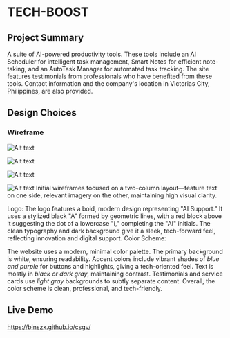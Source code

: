 # **TECH-BOOST**

## Project Summary

A suite of AI-powered productivity tools. These tools include an AI Scheduler for intelligent task management, Smart Notes for efficient note-taking, and an AutoTask Manager for automated task tracking. The site features testimonials from professionals who have benefited from these tools. Contact information and the company's location in Victorias City, Philippines, are also provided.


## Design Choices  
### Wireframe
![Alt text](assets/image/landing%20page%20(1).png)

![Alt text](assets/image/about-page.png)

![Alt text](assets/image/contact%20page.png)

![Alt text](assets/image/color%20schemes.png)
Initial wireframes focused on a two-column layout—feature text on one side, relevant imagery on the other, maintaining high visual clarity.

Logo:
The logo features a bold, modern design representing "AI Support." It uses a stylized black "A" formed by geometric lines, with a red block above it suggesting the dot of a lowercase "i," completing the "AI" initials. The clean typography and dark background give it a sleek, tech-forward feel, reflecting innovation and digital support.
Color Scheme:

The website uses a modern, minimal color palette. The primary background is white, ensuring readability. Accent colors include vibrant shades of *blue and purple* for buttons and highlights, giving a tech-oriented feel. Text is mostly in *black or dark gray*, maintaining contrast. Testimonials and service cards use *light gray* backgrounds to subtly separate content. Overall, the color scheme is clean, professional, and tech-friendly.

## Live Demo
https://binszx.github.io/csgv/



